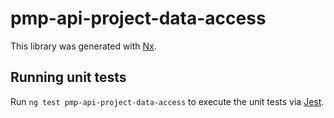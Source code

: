 # pmp-api-project-data-access

This library was generated with [Nx](https://nx.dev).

## Running unit tests

Run `ng test pmp-api-project-data-access` to execute the unit tests via [Jest](https://jestjs.io).
